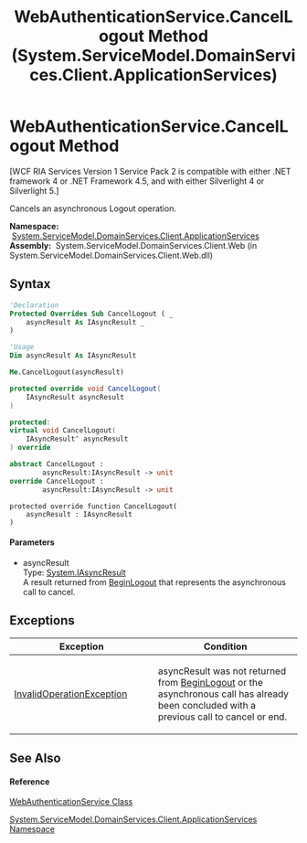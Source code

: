 ﻿---
title: WebAuthenticationService.CancelLogout Method  (System.ServiceModel.DomainServices.Client.ApplicationServices)
TOCTitle: CancelLogout Method
ms:assetid: M:System.ServiceModel.DomainServices.Client.ApplicationServices.WebAuthenticationService.CancelLogout(System.IAsyncResult)
ms:mtpsurl: https://msdn.microsoft.com/en-us/library/system.servicemodel.domainservices.client.applicationservices.webauthenticationservice.cancellogout(v=VS.91)
ms:contentKeyID: 28898939
ms.date: 01/27/2012
mtps_version: v=VS.91
f1_keywords:
- System.ServiceModel.DomainServices.Client.ApplicationServices.WebAuthenticationService.CancelLogout
dev_langs:
- CSharp
- JScript
- VB
- FSharp
- c++
api_location:
- System.ServiceModel.DomainServices.Client.Web.dll
api_name:
- System.ServiceModel.DomainServices.Client.ApplicationServices.WebAuthenticationService.CancelLogout
api_type:
- Managed
topic_type:
- apiref
- kbSyntax
product_family_name: VS
ROBOTS: INDEX,FOLLOW
---

# WebAuthenticationService.CancelLogout Method

\[WCF RIA Services Version 1 Service Pack 2 is compatible with either .NET framework 4 or .NET Framework 4.5, and with either Silverlight 4 or Silverlight 5.\]

Cancels an asynchronous Logout operation.

**Namespace:**  [System.ServiceModel.DomainServices.Client.ApplicationServices](ff457765\(v=vs.91\).md)  
**Assembly:**  System.ServiceModel.DomainServices.Client.Web (in System.ServiceModel.DomainServices.Client.Web.dll)

## Syntax

``` vb
'Declaration
Protected Overrides Sub CancelLogout ( _
    asyncResult As IAsyncResult _
)
```

``` vb
'Usage
Dim asyncResult As IAsyncResult

Me.CancelLogout(asyncResult)
```

``` csharp
protected override void CancelLogout(
    IAsyncResult asyncResult
)
```

``` c++
protected:
virtual void CancelLogout(
    IAsyncResult^ asyncResult
) override
```

``` fsharp
abstract CancelLogout : 
        asyncResult:IAsyncResult -> unit 
override CancelLogout : 
        asyncResult:IAsyncResult -> unit 
```

``` jscript
protected override function CancelLogout(
    asyncResult : IAsyncResult
)
```

#### Parameters

  - asyncResult  
    Type: [System.IAsyncResult](https://msdn.microsoft.com/en-us/library/ft8a6455)  
    A result returned from [BeginLogout](https://msdn.microsoft.com/en-us/library/m:system.servicemodel.domainservices.client.applicationservices.webauthenticationservice.beginlogout\(system.asynccallback%2csystem.object\)\(v=VS.91\)) that represents the asynchronous call to cancel.  

## Exceptions

<table>
<colgroup>
<col style="width: 50%" />
<col style="width: 50%" />
</colgroup>
<thead>
<tr class="header">
<th>Exception</th>
<th>Condition</th>
</tr>
</thead>
<tbody>
<tr class="odd">
<td><a href="https://msdn.microsoft.com/en-us/library/2asft85a">InvalidOperationException</a></td>
<td><p>asyncResult was not returned from <a href="ff457853(v=vs.91).md">BeginLogout</a> or the asynchronous call has already been concluded with a previous call to cancel or end.</p></td>
</tr>
</tbody>
</table>

## See Also

#### Reference

[WebAuthenticationService Class](ff457928\(v=vs.91\).md)

[System.ServiceModel.DomainServices.Client.ApplicationServices Namespace](ff457765\(v=vs.91\).md)

